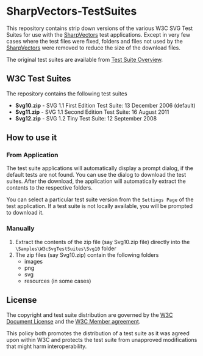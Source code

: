 # SharpVectors-TestSuites
This repository contains strip down versions of the various W3C SVG Test Suites for use with the [SharpVectors](https://github.com/ElinamLLC/SharpVectors) test applications.
Except in very few cases where the test files were fixed, folders and files not used by the [SharpVectors](https://github.com/ElinamLLC/SharpVectors) were removed to reduce the size of the download files.

The original test suites are available from [Test Suite Overview](https://www.w3.org/Graphics/SVG/WG/wiki/Test_Suite_Overview).

## W3C Test Suites
The repository contains the following test suites
 * **Svg10.zip** - SVG 1.1 First Edition Test Suite: 13 December 2006 (default)
 * **Svg11.zip** - SVG 1.1 Second Edition Test Suite: 16 August 2011
 * **Svg12.zip** - SVG 1.2 Tiny Test Suite: 12 September 2008

## How to use it

### From Application

The test suite applications will automatically display a prompt dialog, if the default tests are not found.
You can use the dialog to download the test suites. After the download, the application will automatically extract the contents to the respective folders.

You can select a particular test suite version from the `Settings Page` of the test application. If a test suite is not locally available, you will be prompted to download it.

### Manually

1. Extract the contents of the zip file (say Svg10.zip file) directly into the `\Samples\W3cSvgTestSuites\Svg10` folder
2. The zip files (say Svg10.zip) contain the following folders
    * images
    * png
    * svg
    * resources (in some cases)

## License

The copyright and test suite distribution are governed by the [W3C Document License](http://www.w3.org/Consortium/Legal/copyright-documents) and the [W3C Member agreement](http://www.w3.org/2003/01/Member-Agreement). 

This policy both promotes the distribution of a test suite as it was agreed upon within W3C and protects the test suite from unapproved modifications that might harm interoperability.  